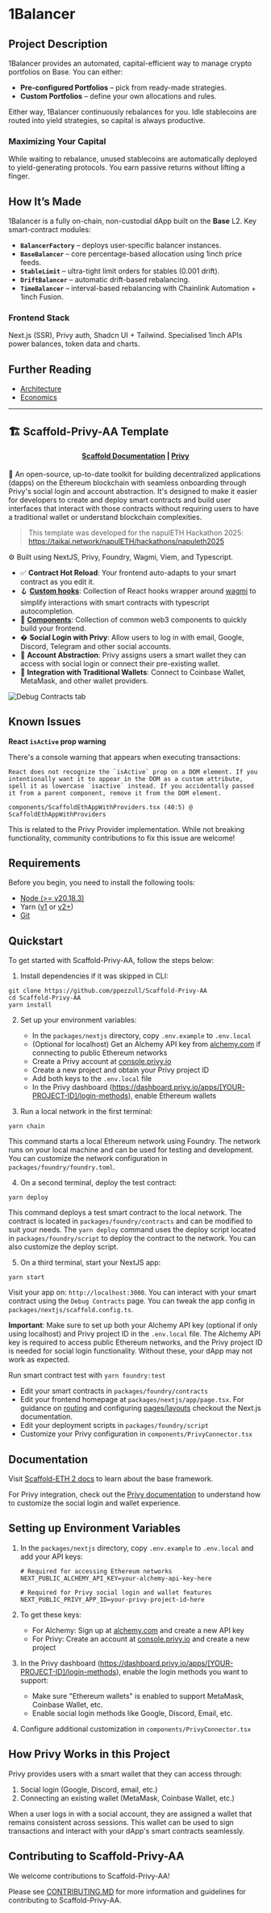 # 1Balancer

## Project Description
1Balancer provides an automated, capital-efficient way to manage crypto portfolios on Base. You can either:

- **Pre-configured Portfolios** – pick from ready-made strategies.
- **Custom Portfolios** – define your own allocations and rules.

Either way, 1Balancer continuously rebalances for you. Idle stablecoins are routed into yield strategies, so capital is always productive.

### Maximizing Your Capital
While waiting to rebalance, unused stablecoins are automatically deployed to yield-generating protocols. You earn passive returns without lifting a finger.

## How It’s Made
1Balancer is a fully on-chain, non-custodial dApp built on the **Base** L2. Key smart-contract modules:

- **`BalancerFactory`** – deploys user-specific balancer instances.
- **`BaseBalancer`** – core percentage-based allocation using 1inch price feeds.
- **`StableLimit`** – ultra-tight limit orders for stables (0.001 drift).
- **`DriftBalancer`** – automatic drift-based rebalancing.
- **`TimeBalancer`** – interval-based rebalancing with Chainlink Automation + 1inch Fusion.

### Frontend Stack
Next.js (SSR), Privy auth, Shadcn UI + Tailwind. Specialised 1inch APIs power balances, token data and charts.

## Further Reading
- [Architecture](packages/hardhat/contracts/portfolio/ARCHITECTURE.md)
- [Economics](packages/hardhat/contracts/portfolio/ECONOMICS.md)

---

## 🏗 Scaffold-Privy-AA Template

<h4 align="center">
  <a href="https://docs.scaffoldeth.io">Scaffold Documentation</a> |
  <a href="https://privy.io">Privy</a>
</h4>

🧪 An open-source, up-to-date toolkit for building decentralized applications (dapps) on the Ethereum blockchain with seamless onboarding through Privy's social login and account abstraction. It's designed to make it easier for developers to create and deploy smart contracts and build user interfaces that interact with those contracts without requiring users to have a traditional wallet or understand blockchain complexities.

> This template was developed for the napulETH Hackathon 2025: https://taikai.network/napulETH/hackathons/napuleth2025

⚙️ Built using NextJS, Privy, Foundry, Wagmi, Viem, and Typescript.

- ✅ **Contract Hot Reload**: Your frontend auto-adapts to your smart contract as you edit it.
- 🪝 **[Custom hooks](https://docs.scaffoldeth.io/hooks/)**: Collection of React hooks wrapper around [wagmi](https://wagmi.sh/) to simplify interactions with smart contracts with typescript autocompletion.
- 🧱 [**Components**](https://docs.scaffoldeth.io/components/): Collection of common web3 components to quickly build your frontend.
- � **Social Login with Privy**: Allow users to log in with email, Google, Discord, Telegram and other social accounts.
- 🔐 **Account Abstraction**: Privy assigns users a smart wallet they can access with social login or connect their pre-existing wallet.
- 🔐 **Integration with Traditional Wallets**: Connect to Coinbase Wallet, MetaMask, and other wallet providers.

![Debug Contracts tab](https://github.com/scaffold-eth/scaffold-eth-2/assets/55535804/b237af0c-5027-4849-a5c1-2e31495cccb1)

## Known Issues

**React `isActive` prop warning**

There's a console warning that appears when executing transactions:

```
React does not recognize the `isActive` prop on a DOM element. If you intentionally want it to appear in the DOM as a custom attribute, spell it as lowercase `isactive` instead. If you accidentally passed it from a parent component, remove it from the DOM element.

components/ScaffoldEthAppWithProviders.tsx (40:5) @ ScaffoldEthAppWithProviders
```

This is related to the Privy Provider implementation. While not breaking functionality, community contributions to fix this issue are welcome!

## Requirements

Before you begin, you need to install the following tools:

- [Node (>= v20.18.3)](https://nodejs.org/en/download/)
- Yarn ([v1](https://classic.yarnpkg.com/en/docs/install/) or [v2+](https://yarnpkg.com/getting-started/install))
- [Git](https://git-scm.com/downloads)

## Quickstart

To get started with Scaffold-Privy-AA, follow the steps below:

1. Install dependencies if it was skipped in CLI:

```
git clone https://github.com/ppezzull/Scaffold-Privy-AA
cd Scaffold-Privy-AA
yarn install
```

2. Set up your environment variables:
   - In the `packages/nextjs` directory, copy `.env.example` to `.env.local`
   - (Optional for localhost) Get an Alchemy API key from [alchemy.com](https://www.alchemy.com/) if connecting to public Ethereum networks
   - Create a Privy account at [console.privy.io](https://console.privy.io)
   - Create a new project and obtain your Privy project ID
   - Add both keys to the `.env.local` file
   - In the Privy dashboard (https://dashboard.privy.io/apps/[YOUR-PROJECT-ID]/login-methods), enable Ethereum wallets

3. Run a local network in the first terminal:

```
yarn chain
```

This command starts a local Ethereum network using Foundry. The network runs on your local machine and can be used for testing and development. You can customize the network configuration in `packages/foundry/foundry.toml`.

4. On a second terminal, deploy the test contract:

```
yarn deploy
```

This command deploys a test smart contract to the local network. The contract is located in `packages/foundry/contracts` and can be modified to suit your needs. The `yarn deploy` command uses the deploy script located in `packages/foundry/script` to deploy the contract to the network. You can also customize the deploy script.

5. On a third terminal, start your NextJS app:

```
yarn start
```

Visit your app on: `http://localhost:3000`. You can interact with your smart contract using the `Debug Contracts` page. You can tweak the app config in `packages/nextjs/scaffold.config.ts`.

**Important**: Make sure to set up both your Alchemy API key (optional if only using localhost) and Privy project ID in the `.env.local` file. The Alchemy API key is required to access public Ethereum networks, and the Privy project ID is needed for social login functionality. Without these, your dApp may not work as expected.

Run smart contract test with `yarn foundry:test`

- Edit your smart contracts in `packages/foundry/contracts`
- Edit your frontend homepage at `packages/nextjs/app/page.tsx`. For guidance on [routing](https://nextjs.org/docs/app/building-your-application/routing/defining-routes) and configuring [pages/layouts](https://nextjs.org/docs/app/building-your-application/routing/pages-and-layouts) checkout the Next.js documentation.
- Edit your deployment scripts in `packages/foundry/script`
- Customize your Privy configuration in `components/PrivyConnector.tsx`


## Documentation

Visit [Scaffold-ETH 2 docs](https://docs.scaffoldeth.io) to learn about the base framework.

For Privy integration, check out the [Privy documentation](https://docs.privy.io/) to understand how to customize the social login and wallet experience.

## Setting up Environment Variables

1. In the `packages/nextjs` directory, copy `.env.example` to `.env.local` and add your API keys:
   ```
   # Required for accessing Ethereum networks
   NEXT_PUBLIC_ALCHEMY_API_KEY=your-alchemy-api-key-here
   
   # Required for Privy social login and wallet features
   NEXT_PUBLIC_PRIVY_APP_ID=your-privy-project-id-here
   ```

2. To get these keys:
   - For Alchemy: Sign up at [alchemy.com](https://www.alchemy.com/) and create a new API key
   - For Privy: Create an account at [console.privy.io](https://console.privy.io) and create a new project
3. In the Privy dashboard (https://dashboard.privy.io/apps/[YOUR-PROJECT-ID]/login-methods), enable the login methods you want to support:
   - Make sure "Ethereum wallets" is enabled to support MetaMask, Coinbase Wallet, etc.
   - Enable social login methods like Google, Discord, Email, etc.
4. Configure additional customization in `components/PrivyConnector.tsx`

## How Privy Works in this Project

Privy provides users with a smart wallet that they can access through:
1. Social login (Google, Discord, email, etc.)
2. Connecting an existing wallet (MetaMask, Coinbase Wallet, etc.)

When a user logs in with a social account, they are assigned a wallet that remains consistent across sessions. This wallet can be used to sign transactions and interact with your dApp's smart contracts seamlessly.

## Contributing to Scaffold-Privy-AA

We welcome contributions to Scaffold-Privy-AA!

Please see [CONTRIBUTING.MD](CONTRIBUTING.md) for more information and guidelines for contributing to Scaffold-Privy-AA.
